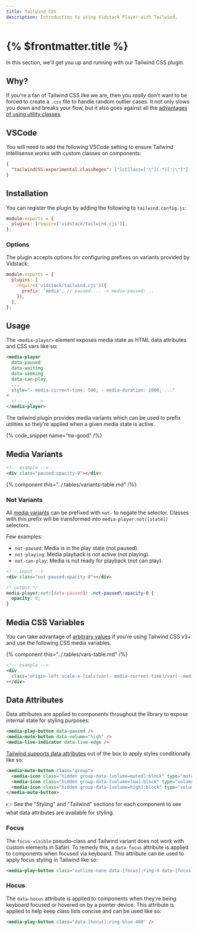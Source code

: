 ```yaml
---
title: Tailwind CSS
description: Introduction to using Vidstack Player with Tailwind.
---
```


# {% $frontmatter.title %}

In this section, we'll get you up and running with our Tailwind CSS plugin.

## Why?

If you're a fan of Tailwind CSS like we are, then you _really_ don't want to be forced to create
a `.css` file to handle random outlier cases. It not only slows you down and breaks your flow,
but it also goes against all the
[advantages of using utility classes](https://adamwathan.me/css-utility-classes-and-separation-of-concerns).

## VSCode

You will need to add the following VSCode setting to ensure Tailwind intellisense works with
custom classes on components:

```json {% title=".vscode/settings.json" %}
{
  "tailwindCSS.experimental.classRegex": ["[cC]lass=['\"](.*)['|\"]"]
}
```

## Installation

You can register the plugin by adding the following to `tailwind.config.js`:

```js {% title="tailwind.config.js" copyHighlight=true highlight="2" %}
module.exports = {
  plugins: [require('vidstack/tailwind.cjs')],
};
```

### Options

The plugin accepts options for configuring prefixes on variants provided by Vidstack:

```js {% title="tailwind.config.js" copyHighlight=true highlight="3-5" %}
module.exports = {
  plugins: [
    require('vidstack/tailwind.cjs')({
      prefix: 'media', // paused:... -> media-paused:...
    }),
  ],
};
```

## Usage

The `<media-player>` element exposes media state as HTML data attributes and CSS vars like so:

```html
<media-player
  data-paused
  data-waiting
  data-seeking
  data-can-play
  ...
  style="--media-current-time: 500; --media-duration: 1000; ..."
>
  <!-- ... -->
</media-player>
```

The tailwind plugin provides media variants which can be used to prefix utilities so they're
applied when a given media state is active.

{% code_snippet name="tw-good" /%}

## Media Variants

```html
<!-- example -->
<div class="paused:opacity-0"></div>
```

{% component this="../.tables/variants-table.md" /%}

### Not Variants

All [media variants](#media-variants) can be prefixed with `not-` to negate the selector.
Classes with this prefix will be transformed into `media-player:not([state])` selectors.

Few examples:

- `not-paused`: Media is in the play state (not paused).
- `not-playing`: Media playback is not active (not playing).
- `not-can-play`: Media is not ready for playback (not can play).

```html
<!-- input -->
<div class="not-paused:opacity-0"></div>
```

```css
/* output */
media-player:not([data-paused]) .not-paused\:opacity-0 {
  opacity: 0;
}
```

## Media CSS Variables

You can take advantage of [arbitrary values](https://tailwindcss.com/docs/adding-custom-styles#using-arbitrary-values)
if you're using Tailwind CSS v3+ and use the following CSS media variables.

{% component this="../.tables/vars-table.md" /%}

```html
<!-- example -->
<div
  class="origin-left scale-x-[calc(var(--media-current-time)/var(--media-duration))] transform"
></div>
```

## Data Attributes

Data attributes are applied to components throughout the library to expose internal state for
styling purposes:

```html
<media-play-button data-paused />
<media-mute-button data-volume="high" />
<media-live-indicator data-live-edge />
```

[Tailwind supports data attributes](https://tailwindcss.com/docs/hover-focus-and-other-states#data-attributes)
out of the box to apply styles conditionally like so:

```html
<media-mute-button class="group">
  <media-icon class="hidden group-data-[volume=muted]:block" type="mute"></media-icon>
  <media-icon class="hidden group-data-[volume=low]:block" type="volume-low"></media-icon>
  <media-icon class="hidden group-data-[volume=high]:block" type="volume-high"></media-icon>
</media-mute-button>
```

👉 See the "Styling" and "Tailwind" sections for each component to see what data attributes
are available for styling.

### Focus

The `focus-visible` pseudo-class and Tailwind variant does not work with custom elements in Safari.
To remedy this, a `data-focus` attribute is applied to components when focused via keyboard. This
attribute can be used to apply focus styling in Tailwind like so:

```html
<media-play-button class="outline-none data-[focus]:ring-4 data-[focus]:ring-blue-400" />
```

### Hocus

The `data-hocus` attribute is applied to components when they're being keyboard focused or
hovered on by a pointer device. This attribute is applied to help keep class lists concise
and can be used like so:

```html
<media-play-button class="data-[hocus]:ring-blue-400" />
```
